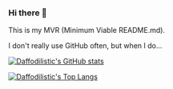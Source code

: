 ### Hi there 👋

This is my MVR (Minimum Viable README.md).

I don't really use GitHub often, but when I do...

[![Daffodilistic's GitHub stats](https://github-readme-stats.vercel.app/api?username=daffodilistic&show_icons=true&theme=dracula&count_private=true)](https://github.com/anuraghazra/github-readme-stats)

[![Daffodilistic's Top Langs](https://github-readme-stats.vercel.app/api/top-langs/?username=daffodilistic&theme=dark)](https://github.com/anuraghazra/github-readme-stats)
